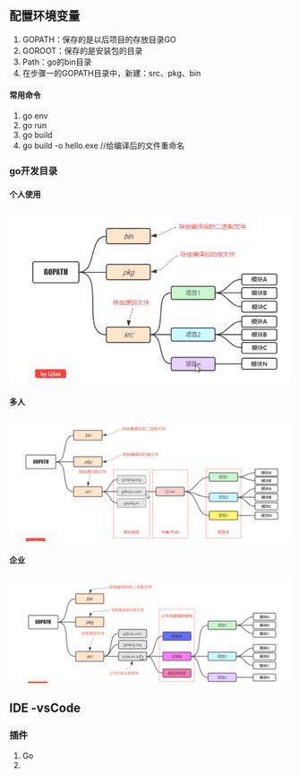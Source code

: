 ## 配置环境变量

1. GOPATH：保存的是以后项目的存放目录GO
2. GOROOT：保存的是安装包的目录
3. Path：go的bin目录
4. 在步骤一的GOPATH目录中，新建：src、pkg、bin

#### 常用命令

1. go env
2. go run
3. go build
4. go build -o hello.exe  //给编译后的文件重命名

### go开发目录

#### 个人使用

![image-20210729173558067](go_img/image-20210729173558067.png)

#### 多人

![image-20210729173742892](go_img/image-20210729173742892.png)

#### 企业

![image-20210729173757561](go_img/image-20210729173757561.png)

## IDE -vsCode

### 插件

1. Go
2. 